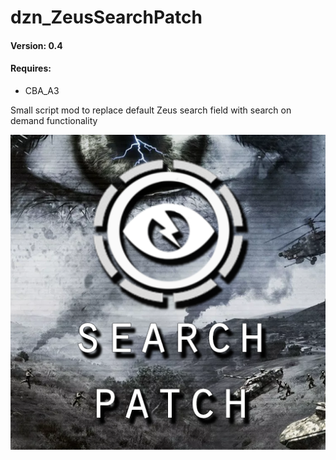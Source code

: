 # dzn_ZeusSearchPatch
#### Version: 0.4
#### Requires: 
- CBA_A3

Small script mod to replace default Zeus search field with search on demand functionality

![](https://raw.githubusercontent.com/10Dozen/dzn_ZeusSearchPatch/master/logo.png)
